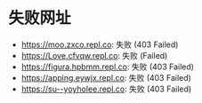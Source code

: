 # 失败网址
- https://moo.zxco.repl.co: 失败 (403
Failed)
- https://Love.cfvqw.repl.co: 失败 (Failed)
- https://figura.hpbmm.repl.co: 失败 (403
Failed)
- https://apping.eywjx.repl.co: 失败 (403
Failed)
- https://su--yoyholee.repl.co: 失败 (403
Failed)
